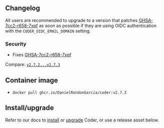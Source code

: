 ## Changelog

All users are recommended to upgrade to a version that patches
[GHSA-7cc2-r658-7xpf](https://github.com/DanielRondonGarcia/coder/security/advisories/GHSA-7cc2-r658-7xpf)
as soon as possible if they are using OIDC authentication with the
`CODER_OIDC_EMAIL_DOMAIN` setting.

### Security

- Fixes [GHSA-7cc2-r658-7xpf](https://github.com/DanielRondonGarcia/coder/security/advisories/GHSA-7cc2-r658-7xpf)

Compare: [`v2.7.2...v2.7.3`](https://github.com/DanielRondonGarcia/coder/compare/v2.7.2...v2.7.3)

## Container image

- `docker pull ghcr.io/DanielRondonGarcia/coder:v2.7.3`

## Install/upgrade

Refer to our docs to [install](https://coder.com/docs/install) or [upgrade](https://coder.com/docs/admin/upgrade) Coder, or use a release asset below.
